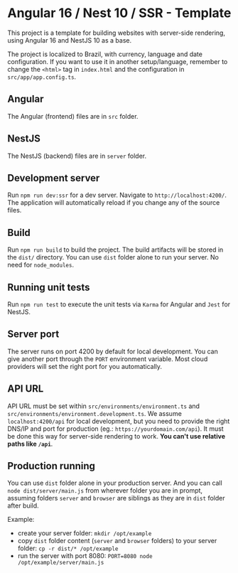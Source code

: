 # Angular 16 / Nest 10 / SSR - Template

This project is a template for building websites with server-side rendering, using Angular 16 and NestJS 10 as a base.

The project is localized to Brazil, with currency, language and date configuration. If you want to use it in another setup/language, remember to change the `<html>` tag in `index.html` and the configuration in `src/app/app.config.ts`.

## Angular

The Angular (frontend) files are in `src` folder.

## NestJS

The NestJS (backend) files are in `server` folder.

## Development server

Run `npm run dev:ssr` for a dev server. Navigate to `http://localhost:4200/`. The application will automatically reload if you change any of the source files.

## Build

Run `npm run build` to build the project. The build artifacts will be stored in the `dist/` directory. You can use `dist` folder alone to run your server. No need for `node_modules`.

## Running unit tests

Run `npm run test` to execute the unit tests via `Karma` for Angular and `Jest` for NestJS.

## Server port

The server runs on port 4200 by default for local development. You can give another port through the `PORT` environment variable. Most cloud providers will set the right port for you automatically.

## API URL

API URL must be set within `src/environments/environment.ts` and `src/environments/environment.development.ts`. We assume `localhost:4200/api` for local development, but you need to provide the right DNS/IP and port for production (eg.: `https://yourdomain.com/api`). It must be done this way for server-side rendering to work. **You can't use relative paths like `/api`**.

## Production running

You can use `dist` folder alone in your production server. And you can call `node dist/server/main.js` from wherever folder you are in prompt, assuming folders `server` and `browser` are siblings as they are in `dist` folder after build.

Example:

- create your server folder: `mkdir /opt/example`
- copy `dist` folder content (`server` and `browser` folders) to your server folder: `cp -r dist/* /opt/example`
- run the server with port 8080: `PORT=8080 node /opt/example/server/main.js`
